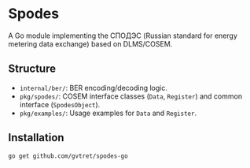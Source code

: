 # Spodes

A Go module implementing the СПОДЭС (Russian standard for energy metering data exchange) based on DLMS/COSEM.

## Structure

- `internal/ber/`: BER encoding/decoding logic.
- `pkg/spodes/`: COSEM interface classes (`Data`, `Register`) and common interface (`SpodesObject`).
- `pkg/examples/`: Usage examples for `Data` and `Register`.

## Installation

```bash
go get github.com/gvtret/spodes-go
